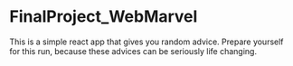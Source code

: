 # FinalProject_WebMarvel
This is a simple react app that gives you random advice. Prepare yourself for this run, because these advices can be seriously life changing.
